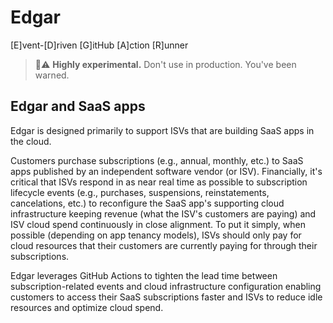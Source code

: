 # Edgar
[E]vent-[D]riven [G]itHub [A]ction [R]unner

> 🧪⚠️ __Highly experimental.__ Don't use in production. You've been warned.

## Edgar and SaaS apps

Edgar is designed primarily to support ISVs that are building SaaS apps in the cloud.

Customers purchase subscriptions (e.g., annual, monthly, etc.) to SaaS apps published by an independent software vendor (or ISV). Financially, it's critical that ISVs respond in as near real time as possible to subscription lifecycle events (e.g., purchases, suspensions, reinstatements, cancelations, etc.) to reconfigure the SaaS app's supporting cloud infrastructure keeping revenue (what the ISV's customers are paying) and ISV cloud spend continuously in close alignment. To put it simply, when possible (depending on app tenancy models), ISVs should only pay for cloud resources that their customers are currently paying for through their subscriptions.

Edgar leverages GitHub Actions to tighten the lead time between subscription-related events and cloud infrastructure configuration enabling customers to access their SaaS subscriptions faster and ISVs to reduce idle resources and optimize cloud spend.
